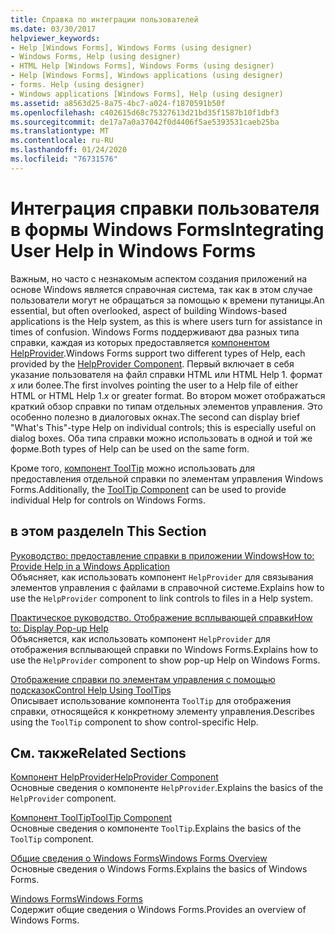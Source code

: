 ```yaml
---
title: Справка по интеграции пользователей
ms.date: 03/30/2017
helpviewer_keywords:
- Help [Windows Forms], Windows Forms (using designer)
- Windows Forms, Help (using designer)
- HTML Help [Windows Forms], Windows Forms (using designer)
- Help [Windows Forms], Windows applications (using designer)
- forms. Help (using designer)
- Windows applications [Windows Forms], Help (using designer)
ms.assetid: a8563d25-8a75-4bc7-a024-f1870591b50f
ms.openlocfilehash: c402615d68c75327613d21bd35f1587b10f1dbf3
ms.sourcegitcommit: de17a7a0a37042f0d4406f5ae5393531caeb25ba
ms.translationtype: MT
ms.contentlocale: ru-RU
ms.lasthandoff: 01/24/2020
ms.locfileid: "76731576"
---
```

# <a name="integrating-user-help-in-windows-forms"></a><span data-ttu-id="42afa-102">Интеграция справки пользователя в формы Windows Forms</span><span class="sxs-lookup"><span data-stu-id="42afa-102">Integrating User Help in Windows Forms</span></span>
<span data-ttu-id="42afa-103">Важным, но часто с незнакомым аспектом создания приложений на основе Windows является справочная система, так как в этом случае пользователи могут не обращаться за помощью к времени путаницы.</span><span class="sxs-lookup"><span data-stu-id="42afa-103">An essential, but often overlooked, aspect of building Windows-based applications is the Help system, as this is where users turn for assistance in times of confusion.</span></span> <span data-ttu-id="42afa-104">Windows Forms поддерживают два разных типа справки, каждая из которых предоставляется [компонентом HelpProvider](../controls/helpprovider-component-windows-forms.md).</span><span class="sxs-lookup"><span data-stu-id="42afa-104">Windows Forms support two different types of Help, each provided by the [HelpProvider Component](../controls/helpprovider-component-windows-forms.md).</span></span> <span data-ttu-id="42afa-105">Первый включает в себя указание пользователя на файл справки HTML или HTML Help 1. формат *x* или более.</span><span class="sxs-lookup"><span data-stu-id="42afa-105">The first involves pointing the user to a Help file of either HTML or HTML Help 1.*x* or greater format.</span></span> <span data-ttu-id="42afa-106">Во втором может отображаться краткий обзор справки по типам отдельных элементов управления. Это особенно полезно в диалоговых окнах.</span><span class="sxs-lookup"><span data-stu-id="42afa-106">The second can display brief "What's This"-type Help on individual controls; this is especially useful on dialog boxes.</span></span> <span data-ttu-id="42afa-107">Оба типа справки можно использовать в одной и той же форме.</span><span class="sxs-lookup"><span data-stu-id="42afa-107">Both types of Help can be used on the same form.</span></span>  
  
 <span data-ttu-id="42afa-108">Кроме того, [компонент ToolTip](../controls/tooltip-component-windows-forms.md) можно использовать для предоставления отдельной справки по элементам управления Windows Forms.</span><span class="sxs-lookup"><span data-stu-id="42afa-108">Additionally, the [ToolTip Component](../controls/tooltip-component-windows-forms.md) can be used to provide individual Help for controls on Windows Forms.</span></span>  
  
## <a name="in-this-section"></a><span data-ttu-id="42afa-109">в этом разделе</span><span class="sxs-lookup"><span data-stu-id="42afa-109">In This Section</span></span>  
 [<span data-ttu-id="42afa-110">Руководство: предоставление справки в приложении Windows</span><span class="sxs-lookup"><span data-stu-id="42afa-110">How to: Provide Help in a Windows Application</span></span>](how-to-provide-help-in-a-windows-application.md)  
 <span data-ttu-id="42afa-111">Объясняет, как использовать компонент `HelpProvider` для связывания элементов управления с файлами в справочной системе.</span><span class="sxs-lookup"><span data-stu-id="42afa-111">Explains how to use the `HelpProvider` component to link controls to files in a Help system.</span></span>  
  
 [<span data-ttu-id="42afa-112">Практическое руководство. Отображение всплывающей справки</span><span class="sxs-lookup"><span data-stu-id="42afa-112">How to: Display Pop-up Help</span></span>](how-to-display-pop-up-help.md)  
 <span data-ttu-id="42afa-113">Объясняется, как использовать компонент `HelpProvider` для отображения всплывающей справки по Windows Forms.</span><span class="sxs-lookup"><span data-stu-id="42afa-113">Explains how to use the `HelpProvider` component to show pop-up Help on Windows Forms.</span></span>  
  
 [<span data-ttu-id="42afa-114">Отображение справки по элементам управления с помощью подсказок</span><span class="sxs-lookup"><span data-stu-id="42afa-114">Control Help Using ToolTips</span></span>](control-help-using-tooltips.md)  
 <span data-ttu-id="42afa-115">Описывает использование компонента `ToolTip` для отображения справки, относящейся к конкретному элементу управления.</span><span class="sxs-lookup"><span data-stu-id="42afa-115">Describes using the `ToolTip` component to show control-specific Help.</span></span>  
  
## <a name="related-sections"></a><span data-ttu-id="42afa-116">См. также</span><span class="sxs-lookup"><span data-stu-id="42afa-116">Related Sections</span></span>  
 [<span data-ttu-id="42afa-117">Компонент HelpProvider</span><span class="sxs-lookup"><span data-stu-id="42afa-117">HelpProvider Component</span></span>](../controls/helpprovider-component-windows-forms.md)  
 <span data-ttu-id="42afa-118">Основные сведения о компоненте `HelpProvider`.</span><span class="sxs-lookup"><span data-stu-id="42afa-118">Explains the basics of the `HelpProvider` component.</span></span>  
  
 [<span data-ttu-id="42afa-119">Компонент ToolTip</span><span class="sxs-lookup"><span data-stu-id="42afa-119">ToolTip Component</span></span>](../controls/tooltip-component-windows-forms.md)  
 <span data-ttu-id="42afa-120">Основные сведения о компоненте `ToolTip`.</span><span class="sxs-lookup"><span data-stu-id="42afa-120">Explains the basics of the `ToolTip` component.</span></span>  
  
 [<span data-ttu-id="42afa-121">Общие сведения о Windows Forms</span><span class="sxs-lookup"><span data-stu-id="42afa-121">Windows Forms Overview</span></span>](../windows-forms-overview.md)  
 <span data-ttu-id="42afa-122">Основные сведения о Windows Forms.</span><span class="sxs-lookup"><span data-stu-id="42afa-122">Explains the basics of Windows Forms.</span></span>  
  
 [<span data-ttu-id="42afa-123">Windows Forms</span><span class="sxs-lookup"><span data-stu-id="42afa-123">Windows Forms</span></span>](../index.md)  
 <span data-ttu-id="42afa-124">Содержит общие сведения о Windows Forms.</span><span class="sxs-lookup"><span data-stu-id="42afa-124">Provides an overview of Windows Forms.</span></span>
